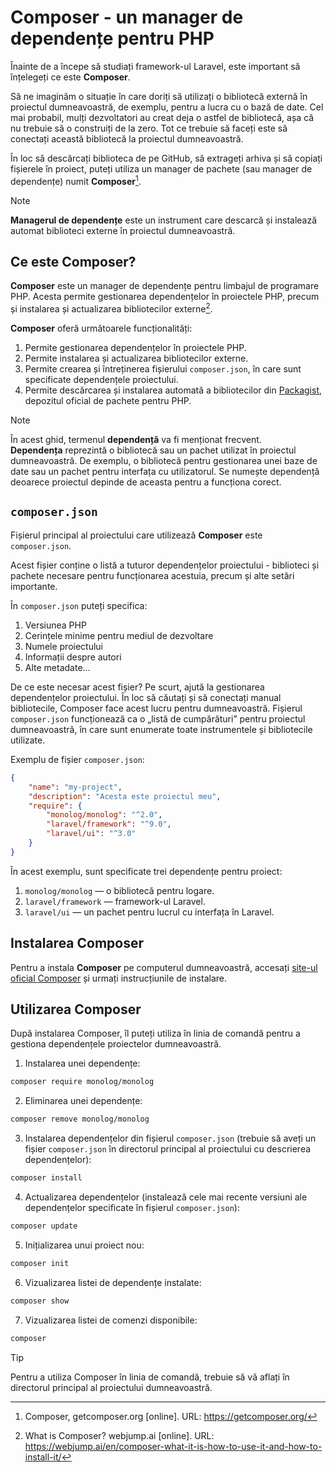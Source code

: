 # Composer - un manager de dependențe pentru PHP

Înainte de a începe să studiați framework-ul Laravel, este important să înțelegeți ce este **Composer**.

Să ne imaginăm o situație în care doriți să utilizați o bibliotecă externă în proiectul dumneavoastră, de exemplu, pentru a lucra cu o bază de date. Cel mai probabil, mulți dezvoltatori au creat deja o astfel de bibliotecă, așa că nu trebuie să o construiți de la zero. Tot ce trebuie să faceți este să conectați această bibliotecă la proiectul dumneavoastră.

În loc să descărcați biblioteca de pe GitHub, să extrageți arhiva și să copiați fișierele în proiect, puteți utiliza un manager de pachete (sau manager de dependențe) numit **Composer**[^1].

> [!NOTE]  
> **Managerul de dependențe** este un instrument care descarcă și instalează automat biblioteci externe în proiectul dumneavoastră.

## Ce este Composer?

**Composer** este un manager de dependențe pentru limbajul de programare PHP. Acesta permite gestionarea dependențelor în proiectele PHP, precum și instalarea și actualizarea bibliotecilor externe[^2].

**Composer** oferă următoarele funcționalități:

1. Permite gestionarea dependențelor în proiectele PHP.
2. Permite instalarea și actualizarea bibliotecilor externe.
3. Permite crearea și întreținerea fișierului `composer.json`, în care sunt specificate dependențele proiectului.
4. Permite descărcarea și instalarea automată a bibliotecilor din [Packagist](https://packagist.org/), depozitul oficial de pachete pentru PHP.

> [!NOTE]  
> În acest ghid, termenul **dependență** va fi menționat frecvent.  
> **Dependența** reprezintă o bibliotecă sau un pachet utilizat în proiectul dumneavoastră. De exemplu, o bibliotecă pentru gestionarea unei baze de date sau un pachet pentru interfața cu utilizatorul. Se numește dependență deoarece proiectul depinde de aceasta pentru a funcționa corect.

## `composer.json`

Fișierul principal al proiectului care utilizează **Composer** este `composer.json`.

Acest fișier conține o listă a tuturor dependențelor proiectului - biblioteci și pachete necesare pentru funcționarea acestuia, precum și alte setări importante.

În `composer.json` puteți specifica:

1. Versiunea PHP
2. Cerințele minime pentru mediul de dezvoltare
3. Numele proiectului
4. Informații despre autori
5. Alte metadate...

De ce este necesar acest fișier? Pe scurt, ajută la gestionarea dependențelor proiectului. În loc să căutați și să conectați manual bibliotecile, Composer face acest lucru pentru dumneavoastră. Fișierul `composer.json` funcționează ca o „listă de cumpărături” pentru proiectul dumneavoastră, în care sunt enumerate toate instrumentele și bibliotecile utilizate.

Exemplu de fișier `composer.json`:

```json
{
    "name": "my-project",
    "description": "Acesta este proiectul meu",
    "require": {
        "monolog/monolog": "^2.0",
        "laravel/framework": "^9.0",
        "laravel/ui": "^3.0"
    }
}
```

În acest exemplu, sunt specificate trei dependențe pentru proiect:

1. `monolog/monolog` — o bibliotecă pentru logare.
2. `laravel/framework` — framework-ul Laravel.
3. `laravel/ui` — un pachet pentru lucrul cu interfața în Laravel.

## Instalarea Composer

Pentru a instala **Composer** pe computerul dumneavoastră, accesați [site-ul oficial Composer](https://getcomposer.org/) și urmați instrucțiunile de instalare.

## Utilizarea Composer

După instalarea Composer, îl puteți utiliza în linia de comandă pentru a gestiona dependențele proiectelor dumneavoastră.

1. Instalarea unei dependențe:

```bash
composer require monolog/monolog
```

2. Eliminarea unei dependențe:

```bash
composer remove monolog/monolog
```

3. Instalarea dependențelor din fișierul `composer.json` (trebuie să aveți un fișier `composer.json` în directorul principal al proiectului cu descrierea dependențelor):

```bash
composer install
```

4. Actualizarea dependențelor (instalează cele mai recente versiuni ale dependențelor specificate în fișierul `composer.json`):

```bash
composer update
```

5. Inițializarea unui proiect nou:

```bash
composer init
```

6. Vizualizarea listei de dependențe instalate:

```bash
composer show
```

7. Vizualizarea listei de comenzi disponibile:

```bash
composer
```

> [!TIP]  
> Pentru a utiliza Composer în linia de comandă, trebuie să vă aflați în directorul principal al proiectului dumneavoastră.

[^1]: Composer, getcomposer.org [online]. URL: https://getcomposer.org/  
[^2]: What is Composer? webjump.ai [online]. URL: https://webjump.ai/en/composer-what-it-is-how-to-use-it-and-how-to-install-it/